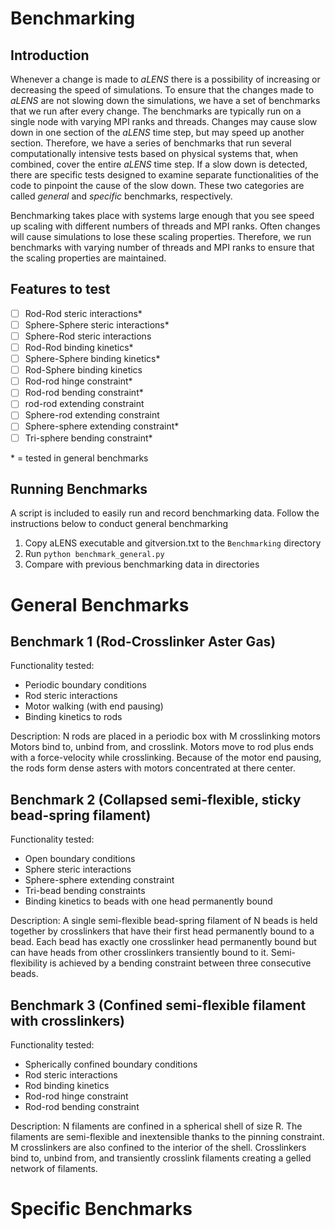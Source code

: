 # Benchmarking

## Introduction

Whenever a change is made to _aLENS_ there is a possibility of increasing or decreasing the speed of simulations. To ensure that the changes made to _aLENS_ are not slowing down the simulations, we have a set of benchmarks that we run after every change. The benchmarks are typically run on a single node with varying MPI ranks and threads. Changes may cause slow down in one section of the _aLENS_ time step, but may speed up another section. Therefore, we have a series of benchmarks that run several computationally intensive tests based on physical systems that, when combined, cover the entire _aLENS_ time step. If a slow down is detected, there are specific tests designed to examine separate functionalities of the code to pinpoint the cause of the slow down. These two categories are called _general_ and _specific_ benchmarks, respectively.

Benchmarking takes place with systems large enough that you see speed up scaling with different numbers of threads and MPI ranks. Often changes will cause simulations to lose these scaling properties. Therefore, we run benchmarks with varying number of threads and MPI ranks to ensure that the scaling properties are maintained.

## Features to test

- [ ] Rod-Rod steric interactions\*
- [ ] Sphere-Sphere steric interactions\*
- [ ] Sphere-Rod steric interactions
- [ ] Rod-Rod binding kinetics\*
- [ ] Sphere-Sphere binding kinetics\*
- [ ] Rod-Sphere binding kinetics
- [ ] Rod-rod hinge constraint\*
- [ ] Rod-rod bending constraint\*
- [ ] rod-rod extending constraint
- [ ] Sphere-rod extending constraint
- [ ] Sphere-sphere extending constraint\*
- [ ] Tri-sphere bending constraint\*

\* = tested in general benchmarks

## Running Benchmarks

A script is included to easily run and record benchmarking data. Follow the instructions below to conduct general benchmarking

1. Copy aLENS executable and gitversion.txt to the `Benchmarking` directory
2. Run `python benchmark_general.py`
3. Compare with previous benchmarking data in directories

# General Benchmarks

## Benchmark 1 (Rod-Crosslinker Aster Gas)

Functionality tested:

- Periodic boundary conditions
- Rod steric interactions
- Motor walking (with end pausing)
- Binding kinetics to rods

Description: N rods are placed in a periodic box with M crosslinking motors Motors bind to, unbind from, and crosslink. Motors move to rod plus ends with a force-velocity while crosslinking. Because of the motor end pausing, the rods form dense asters with motors concentrated at there center.

## Benchmark 2 (Collapsed semi-flexible, sticky bead-spring filament)

Functionality tested:

- Open boundary conditions
- Sphere steric interactions
- Sphere-sphere extending constraint
- Tri-bead bending constraints
- Binding kinetics to beads with one head permanently bound

Description: A single semi-flexible bead-spring filament of N beads is held together by crosslinkers that have their first head permanently bound to a bead. Each bead has exactly one crosslinker head permanently bound but can have heads from other crosslinkers transiently bound to it. Semi-flexibility is achieved by a bending constraint between three consecutive beads.

## Benchmark 3 (Confined semi-flexible filament with crosslinkers)

Functionality tested:

- Spherically confined boundary conditions
- Rod steric interactions
- Rod binding kinetics
- Rod-rod hinge constraint
- Rod-rod bending constraint

Description: N filaments are confined in a spherical shell of size R. The filaments are semi-flexible and inextensible thanks to the pinning constraint. M crosslinkers are also confined to the interior of the shell. Crosslinkers bind to, unbind from, and transiently crosslink filaments creating a gelled network of filaments.

# Specific Benchmarks
